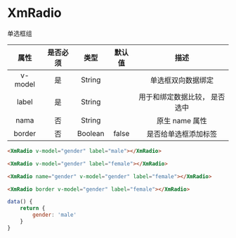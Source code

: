 # XmRadio

单选框组

|  属性   | 是否必须 |  类型   | 默认值 |             描述              |
| :-----: | :------: | :-----: | :----: | :---------------------------: |
| v-model |    是    | String  |        |      单选框双向数据绑定       |
|  label  |    是    | String  |        | 用于和绑定数据比较， 是否选中 |
|  nama   |    否    | String  |        |        原生 name 属性         |
| border  |    否    | Boolean | false  |     是否给单选框添加标签      |



```html
<XmRadio v-model="gender" label="male"></XmRadio>

<XmRadio v-model="gender" label="female"></XmRadio>

<XmRadio name="gender" v-model="gender" label="female"></XmRadio>

<XmRadio border v-model="gender" label="female"></XmRadio>
```



```javascript
data() {
	return {
		gender: 'male'
	}
}
```

